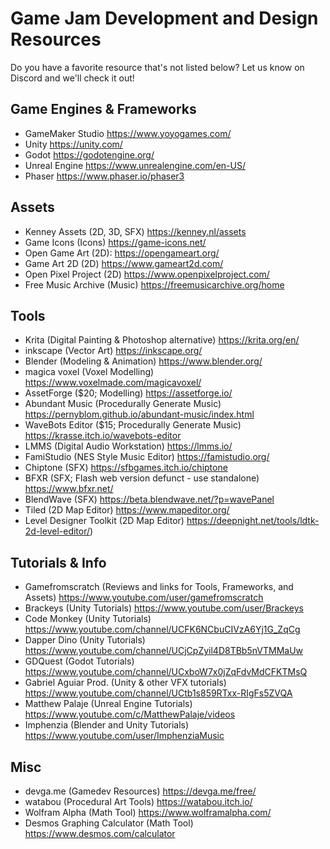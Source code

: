 # Game Jam Development and Design Resources

Do you have a favorite resource that's not listed below? Let us know on Discord and we'll check it out!


## Game Engines & Frameworks
- GameMaker Studio https://www.yoyogames.com/
- Unity https://unity.com/
- Godot https://godotengine.org/
- Unreal Engine https://www.unrealengine.com/en-US/
- Phaser https://www.phaser.io/phaser3


## Assets
- Kenney Assets (2D, 3D, SFX) https://kenney.nl/assets
- Game Icons (Icons) https://game-icons.net/
- Open Game Art (2D): https://opengameart.org/
- Game Art 2D (2D) https://www.gameart2d.com/
- Open Pixel Project (2D) https://www.openpixelproject.com/
- Free Music Archive (Music) https://freemusicarchive.org/home


## Tools
- Krita (Digital Painting & Photoshop alternative) https://krita.org/en/
- inkscape (Vector Art) https://inkscape.org/
- Blender (Modeling & Animation) https://www.blender.org/
- magica voxel (Voxel Modelling) https://www.voxelmade.com/magicavoxel/
- AssetForge ($20; Modelling) https://assetforge.io/
- Abundant Music (Procedurally Generate Music) https://pernyblom.github.io/abundant-music/index.html
- WaveBots Editor ($15; Procedurally Generate Music) https://krasse.itch.io/wavebots-editor
- LMMS (Digital Audio Workstation) https://lmms.io/
- FamiStudio (NES Style Music Editor) https://famistudio.org/
- Chiptone (SFX) https://sfbgames.itch.io/chiptone
- BFXR (SFX; Flash web version defunct - use standalone) https://www.bfxr.net/
- BlendWave (SFX) https://beta.blendwave.net/?p=wavePanel
- Tiled (2D Map Editor) https://www.mapeditor.org/
- Level Designer Toolkit (2D Map Editor) https://deepnight.net/tools/ldtk-2d-level-editor/)


## Tutorials & Info
- Gamefromscratch (Reviews and links for Tools, Frameworks, and Assets) https://www.youtube.com/user/gamefromscratch
- Brackeys (Unity Tutorials) https://www.youtube.com/user/Brackeys
- Code Monkey (Unity Tutorials) https://www.youtube.com/channel/UCFK6NCbuCIVzA6Yj1G_ZqCg
- Dapper Dino (Unity Tutorials) https://www.youtube.com/channel/UCjCpZyil4D8TBb5nVTMMaUw
- GDQuest (Godot Tutorials) https://www.youtube.com/channel/UCxboW7x0jZqFdvMdCFKTMsQ
- Gabriel Aguiar Prod. (Unity & other VFX tutorials) https://www.youtube.com/channel/UCtb1s859RTxx-RIgFs5ZVQA
- Matthew Palaje (Unreal Engine Tutorials) https://www.youtube.com/c/MatthewPalaje/videos
- Imphenzia (Blender and Unity Tutorials) https://www.youtube.com/user/ImphenziaMusic


## Misc
- devga.me (Gamedev Resources) https://devga.me/free/
- watabou (Procedural Art Tools) https://watabou.itch.io/
- Wolfram Alpha (Math Tool) https://www.wolframalpha.com/
- Desmos Graphing Calculator (Math Tool) https://www.desmos.com/calculator
